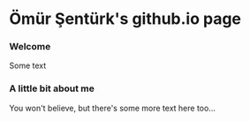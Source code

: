 # Ömür Şentürk's github.io page

### Welcome

Some text



### A little bit about me

You won't believe, but there's some more text here too...